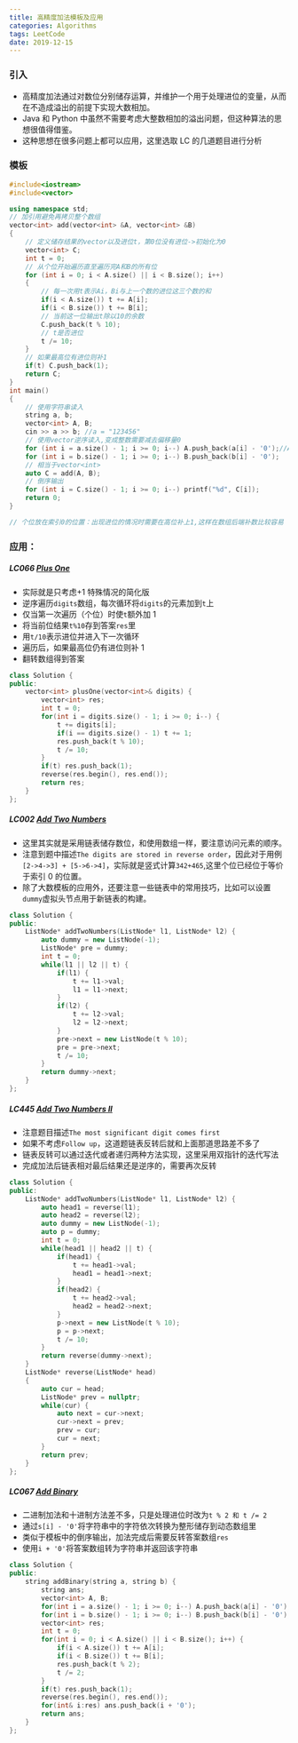 ```yaml
---
title: 高精度加法模板及应用
categories: Algorithms
tags: LeetCode
date: 2019-12-15
---
```


### 引入

- 高精度加法通过对数位分别储存运算，并维护一个用于处理进位的变量，从而在不造成溢出的前提下实现大数相加。
- Java 和 Python 中虽然不需要考虑大整数相加的溢出问题，但这种算法的思想很值得借鉴。
- 这种思想在很多问题上都可以应用，这里选取 LC 的几道题目进行分析

<!--more-->

### 模板

```cpp
#include<iostream>
#include<vector>

using namespace std;
// 加引用避免再拷贝整个数组
vector<int> add(vector<int> &A, vector<int> &B)
{
    // 定义储存结果的vector以及进位t，第0位没有进位->初始化为0
    vector<int> C;
    int t = 0;
    // 从个位开始遍历直至遍历完A和B的所有位
    for (int i = 0; i < A.size() || i < B.size(); i++)
    {
        // 每一次用t表示Ai，Bi与上一个数的进位这三个数的和
        if(i < A.size()) t += A[i];
        if(i < B.size()) t += B[i];
        // 当前这一位输出t除以10的余数
        C.push_back(t % 10);
        // t是否进位
        t /= 10;
    }
    // 如果最高位有进位则补1
    if(t) C.push_back(1);
    return C;
}
int main()
{
    // 使用字符串读入
    string a, b;
    vector<int> A, B;
    cin >> a >> b; //a = "123456"
    // 使用vector逆序读入,变成整数需要减去偏移量0
    for (int i = a.size() - 1; i >= 0; i--) A.push_back(a[i] - '0');//A = [6,5,4,3,2,1]
    for (int i = b.size() - 1; i >= 0; i--) B.push_back(b[i] - '0');
    // 相当于vector<int>
    auto C = add(A, B);
    // 倒序输出
    for (int i = C.size() - 1; i >= 0; i--) printf("%d", C[i]);
    return 0;
}

// 个位放在索引0的位置：出现进位的情况时需要在高位补上1,这样在数组后端补数比较容易
```

### 应用：

##### LC066 [Plus One](https://leetcode.com/problems/plus-one/)

- 实际就是只考虑+1 特殊情况的简化版
- 逆序遍历`digits`数组，每次循环将`digits`的元素加到`t`上
- 仅当第一次遍历（个位）时使`t`额外加 1
- 将当前位结果`t%10`存到答案`res`里
- 用`t/10`表示进位并进入下一次循环
- 遍历后，如果最高位仍有进位则补 1
- 翻转数组得到答案

```cpp
class Solution {
public:
    vector<int> plusOne(vector<int>& digits) {
        vector<int> res;
        int t = 0;
        for(int i = digits.size() - 1; i >= 0; i--) {
            t += digits[i];
            if(i == digits.size() - 1) t += 1;
            res.push_back(t % 10);
            t /= 10;
        }
        if(t) res.push_back(1);
        reverse(res.begin(), res.end());
        return res;
    }
};
```

##### LC002 [Add Two Numbers](https://leetcode.com/problems/add-two-numbers/)

- 这里其实就是采用链表储存数位，和使用数组一样，要注意访问元素的顺序。
- 注意到题中描述`The digits are stored in reverse order`，因此对于用例`[2->4->3] + [5->6->4]`，实际就是竖式计算`342+465`,这里个位已经位于等价于索引 0 的位置。
- 除了大数模板的应用外，还要注意一些链表中的常用技巧，比如可以设置`dummy`虚拟头节点用于新链表的构建。

```cpp
class Solution {
public:
    ListNode* addTwoNumbers(ListNode* l1, ListNode* l2) {
        auto dummy = new ListNode(-1);
        ListNode* pre = dummy;
        int t = 0;
        while(l1 || l2 || t) {
            if(l1) {
                t += l1->val;
                l1 = l1->next;
            }
            if(l2) {
                t += l2->val;
                l2 = l2->next;
            }
            pre->next = new ListNode(t % 10);
            pre = pre->next;
            t /= 10;
        }
        return dummy->next;
    }
};
```

##### LC445 [Add Two Numbers II](https://leetcode.com/problems/add-two-numbers-ii/)

- 注意题目描述`The most significant digit comes first`
- 如果不考虑`Follow up`，这道题链表反转后就和上面那道思路差不多了
- 链表反转可以通过迭代或者递归两种方法实现，这里采用双指针的迭代写法
- 完成加法后链表相对最后结果还是逆序的，需要再次反转

```cpp
class Solution {
public:
    ListNode* addTwoNumbers(ListNode* l1, ListNode* l2) {
        auto head1 = reverse(l1);
        auto head2 = reverse(l2);
        auto dummy = new ListNode(-1);
        auto p = dummy;
        int t = 0;
        while(head1 || head2 || t) {
            if(head1) {
                t += head1->val;
                head1 = head1->next;
            }
            if(head2) {
                t += head2->val;
                head2 = head2->next;
            }
            p->next = new ListNode(t % 10);
            p = p->next;
            t /= 10;
        }
        return reverse(dummy->next);
    }
    ListNode* reverse(ListNode* head)
    {
        auto cur = head;
        ListNode* prev = nullptr;
        while(cur) {
            auto next = cur->next;
            cur->next = prev;
            prev = cur;
            cur = next;
        }
        return prev;
    }
};
```

##### LC067 [Add Binary](https://leetcode.com/problems/add-binary/comments/)

- 二进制加法和十进制方法差不多，只是处理进位时改为`t % 2 和 t /= 2`
- 通过`s[i] - '0'`将字符串中的字符依次转换为整形储存到动态数组里
- 类似于模板中的倒序输出，加法完成后需要反转答案数组`res`
- 使用`i + '0'`将答案数组转为字符串并返回该字符串

```cpp
class Solution {
public:
    string addBinary(string a, string b) {
        string ans;
        vector<int> A, B;
        for(int i = a.size() - 1; i >= 0; i--) A.push_back(a[i] - '0');
        for(int i = b.size() - 1; i >= 0; i--) B.push_back(b[i] - '0');
        vector<int> res;
        int t = 0;
        for(int i = 0; i < A.size() || i < B.size(); i++) {
            if(i < A.size()) t += A[i];
            if(i < B.size()) t += B[i];
            res.push_back(t % 2);
            t /= 2;
        }
        if(t) res.push_back(1);
        reverse(res.begin(), res.end());
        for(int& i:res) ans.push_back(i + '0');
        return ans;
    }
};
```
